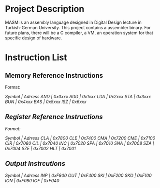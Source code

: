 # Project Description

MASM is an assembly language designed in Digital Design lecture in Turkish-German  University. This project contains a assembler binary. For future plans, there will be a C compiler, a VM, an operation system for that specific design of hardware.

# Instruction List

## Memory Reference Instructions

Format: <Symbol> <Address>

Symbol | Adrress
AND | 0x0xxx
ADD | 0x1xxx
LDA | 0x2xxx
STA | 0x3xxx
BUN | 0x4xxx
BAS | 0x5xxx
ISZ | 0x6xxx

## Register Reference Instructions

Format: <Symbol>

Symbol | Adrress
CLA | 0x7800
CLE | 0x7400
CMA | 0x7200
CME | 0x7100
CIR | 0x7080
CIL | 0x7040
INC | 0x7020
SPA | 0x7010
SNA | 0x7008
SZA | 0x7004
SZE | 0x7002
HLT | 0x7001

## Output Instrcutions

Symbol | Adrress
INP | 0xF800
OUT | 0xF400
SKI | 0xF200
SKO | 0xF100
ION | 0xF080
IOF | 0xF040

